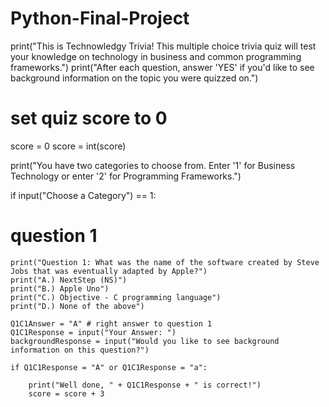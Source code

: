 # Python-Final-Project
print("This is Technowledgy Trivia! This multiple choice trivia quiz will test your knowledge on technology in business and common programming frameworks.")
print("After each question, answer 'YES' if you'd like to see background information on the topic you were quizzed on.")
# set quiz score to 0

score = 0
score = int(score)

print("You have two categories to choose from. Enter '1' for Business Technology or enter '2' for Programming Frameworks.")

if input("Choose a Category") == 1:

# question 1
    print("Question 1: What was the name of the software created by Steve Jobs that was eventually adapted by Apple?")
    print("A.) NextStep (NS)")
    print("B.) Apple Uno")
    print("C.) Objective - C programming language")
    print("D.) None of the above")

    Q1C1Answer = "A" # right answer to question 1
    Q1C1Response = input("Your Answer: ")
    backgroundResponse = input("Would you like to see background information on this question?")

    if Q1C1Response = "A" or Q1C1Response = "a":

        print("Well done, " + Q1C1Response + " is correct!")
        score = score + 3
